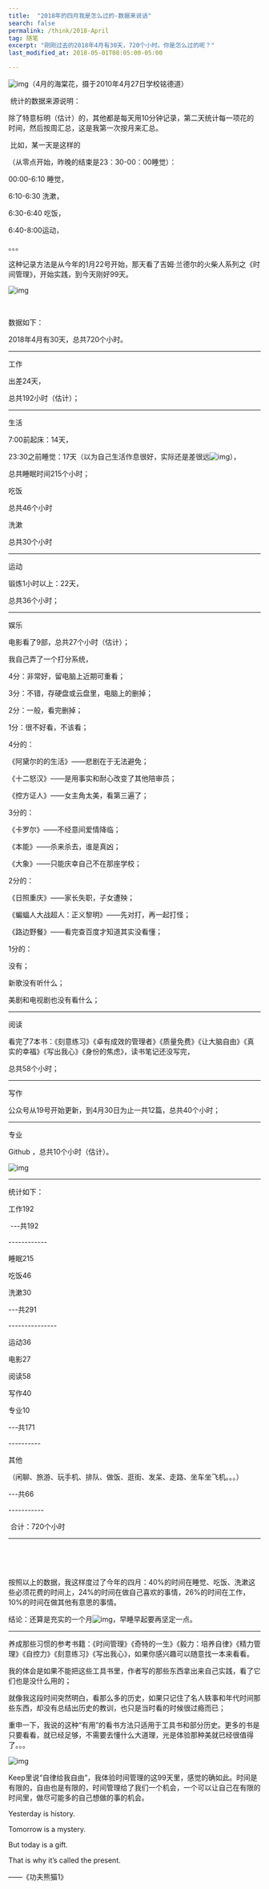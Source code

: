 ```yaml
---
title:  "2018年的四月我是怎么过的-数据来说话"
search: false
permalink: /think/2018-April
tag: 随笔
excerpt: "刚刚过去的2018年4月有30天，720个小时。你是怎么过的呢？"
last_modified_at: 2018-05-01T08:05:00-05:00

---
```


![img](https://mmbiz.qpic.cn/mmbiz_jpg/fgOI29GemllcjdArColgC7hhVRG9Ps3ic4MmrwAu6VVGL3cNiaPxjcqCT68ZwDF0CvVdoibf6H6CaYQYA6LJAulCg/640?wx_fmt=jpeg)（4月的海棠花，摄于2010年4月27日学校铭德道）

​       统计的数据来源说明：

​    除了特意标明（估计）的，其他都是每天用10分钟记录，第二天统计每一项花的时间，然后按周汇总，这是我第一次按月来汇总。

​    比如，某一天是这样的

   （从零点开始，昨晚的结束是23：30-00：00睡觉）：

00:00-6:10 睡觉，

6:10-6:30 洗漱，

6:30-6:40 吃饭，

6:40-8:00运动，

  。。。

​        这种记录方法是从今年的1月22号开始，那天看了吉姆·兰德尔的火柴人系列之《时间管理》，开始实践，到今天刚好99天。

 

![img](https://mmbiz.qpic.cn/mmbiz_jpg/fgOI29GemllcjdArColgC7hhVRG9Ps3icN6qG5gdklib8vZFicnGesGz0RK1epC2BwcgTDBXIwWPguibSh1UsSsTicw/640?wx_fmt=jpeg)

​    

数据如下：

2018年4月有30天，总共720个小时。

------

工作

出差24天，

总共192小时（估计）；

------

生活

 

7:00前起床：14天，

23:30之前睡觉：17天（以为自己生活作息很好，实际还是差很远![img](https://res.wx.qq.com/mpres/htmledition/images/icon/common/emotion_panel/emoji_wx/2_12.png)），

总共睡眠时间215个小时；

 

吃饭

总共46个小时

 

洗漱 

总共30个小时

 

------

运动

锻炼1小时以上：22天，

总共36个小时；

------

娱乐

 

电影看了9部，总共27个小时（估计）；

我自己弄了一个打分系统，

4分：非常好，留电脑上近期可重看；

3分：不错，存硬盘或云盘里，电脑上的删掉；

2分：一般，看完删掉；

1分：很不好看，不该看；

 

4分的：

《阿黛尔的的生活》——悲剧在于无法避免；

《十二怒汉》——是用事实和耐心改变了其他陪审员；

《控方证人》——女主角太美，看第三遍了；

3分的：

《卡罗尔》——不经意间爱情降临；

《本能》——杀来杀去，谁是真凶；

《大象》——只能庆幸自己不在那座学校；

2分的：

《日照重庆》——家长失职，子女遭殃；

《蝙蝠人大战超人：正义黎明》——先对打，再一起打怪；

《路边野餐》——看完查百度才知道其实没看懂；

1分的：

没有；

 

新歌没有听什么；

 

美剧和电视剧也没有看什么；

 

------

阅读

 

看完了7本书：《刻意练习》《卓有成效的管理者》《质量免费》《让大脑自由》《真实的幸福》《写出我心》《身份的焦虑》，读书笔记还没写完，

总共58个小时；

------

写作

公众号从19号开始更新，到4月30日为止一共12篇，总共40个小时； 

------

专业

Github ，总共10个小时（估计）。

![img](https://mmbiz.qpic.cn/mmbiz_jpg/fgOI29GemllcjdArColgC7hhVRG9Ps3icQXbmpU6yibr8kWaVX19Wymu7RPF81xNjHg0kL8vHQqPUIneFHIHav8Q/640?wx_fmt=jpeg)

------

统计如下： 

工作192

​      ---共192

\------------

睡眠215

吃饭46

洗漱30

 

   ---共291

\---------------

运动36

电影27

阅读58

写作40

专业10

 

   ---共171 

\----------

其他

（闲聊、旅游、玩手机、排队、做饭、逛街、发呆、走路、坐车坐飞机。。。）

   ---共66

\-----------

​         合计：720个小时

------

​        

​     

按照以上的数据，我这样度过了今年的四月：40%的时间在睡觉、吃饭、洗漱这些必须花费的时间上，24%的时间在做自己喜欢的事情，26%的时间在工作，10%的时间在做其他有意思的事情。

结论：还算是充实的一个月![img](https://res.wx.qq.com/mpres/htmledition/images/icon/common/emotion_panel/emoji_wx/2_11.png)，早睡早起要再坚定一点。

------

养成那些习惯的参考书籍：《时间管理》《奇特的一生》《毅力：培养自律》《精力管理》《自控力》《刻意练习》《写出我心》，如果你感兴趣可以随意找一本来看看。

 

 我的体会是如果不能把这些工具书里，作者写的那些东西拿出来自己实践，看了它们也是没什么用的；

 

  就像我这段时间突然明白，看那么多的历史，如果只记住了名人轶事和年代时间那些东西，却没有总结出历史的教训，也只是当时看的时候很过瘾而已；

 

   重申一下，我说的这种“有用”的看书方法只适用于工具书和部分历史。更多的书是只要看看，就已经足够，不需要去懂什么大道理，光是体验那种美就已经很值得了。。。

 

 



![img](https://mmbiz.qpic.cn/mmbiz_jpg/fgOI29GemlmTev9CDhqgcdd4dMXaeKHicug7icLicia4f8f4Vl514G8DBgRiakibrNWkgIZXq5dkSGqTYrUvFFCibYTFA/640?wx_fmt=jpeg)

 

Keep里说“自律给我自由”，我体验时间管理的这99天里，感觉的确如此。时间是有限的，自由也是有限的，时间管理给了我们一个机会，一个可以让自己在有限的时间里，做尽可能多的自己想做的事的机会。

 

Yesterday is history.

Tomorrow is a mystery.

But today is a gift.

That is why it’s called the present. 

——《功夫熊猫1》

